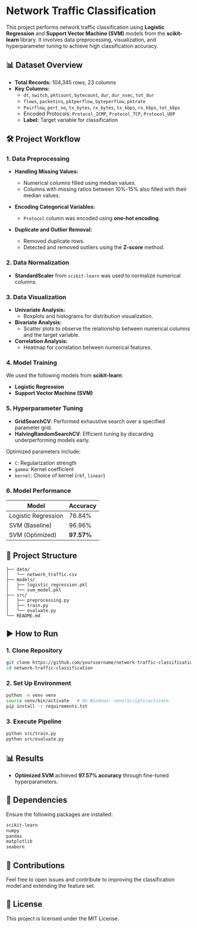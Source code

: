 # Network Traffic Classification

This project performs network traffic classification using **Logistic Regression** and **Support Vector Machine (SVM)** models from the **scikit-learn** library. It involves data preprocessing, visualization, and hyperparameter tuning to achieve high classification accuracy.

## 📊 Dataset Overview

- **Total Records:** 104,345 rows, 23 columns
- **Key Columns:**
  - `dt`, `switch`, `pktcount`, `bytecount`, `dur`, `dur_nsec`, `tot_dur`
  - `flows`, `packetins`, `pktperflow`, `byteperflow`, `pktrate`
  - `Pairflow`, `port_no`, `tx_bytes`, `rx_bytes`, `tx_kbps`, `rx_kbps`, `tot_kbps`
  - Encoded Protocols: `Protocol_ICMP`, `Protocol_TCP`, `Protocol_UDP`
  - **Label:** Target variable for classification

## 🛠️ Project Workflow

### 1. Data Preprocessing

- **Handling Missing Values:**
  - Numerical columns filled using median values.
  - Columns with missing ratios between 10%-15% also filled with their median values.

- **Encoding Categorical Variables:**
  - `Protocol` column was encoded using **one-hot encoding**.

- **Duplicate and Outlier Removal:**
  - Removed duplicate rows.
  - Detected and removed outliers using the **Z-score** method.

### 2. Data Normalization

- **StandardScaler** from `scikit-learn` was used to normalize numerical columns.

### 3. Data Visualization

- **Univariate Analysis:**
  - Boxplots and histograms for distribution visualization.
- **Bivariate Analysis:**
  - Scatter plots to observe the relationship between numerical columns and the target variable.
- **Correlation Analysis:**
  - Heatmap for correlation between numerical features.

### 4. Model Training

We used the following models from **scikit-learn**:

- **Logistic Regression**
- **Support Vector Machine (SVM)**

### 5. Hyperparameter Tuning

- **GridSearchCV**: Performed exhaustive search over a specified parameter grid.
- **HalvingRandomSearchCV**: Efficient tuning by discarding underperforming models early.

Optimized parameters include:

- `C`: Regularization strength
- `gamma`: Kernel coefficient
- `kernel`: Choice of kernel (`rbf`, `linear`)

### 6. Model Performance

| Model               | Accuracy         |
|---------------------|------------------|
| Logistic Regression | 76.84%          |
| SVM (Baseline)      | 96.96%          |
| SVM (Optimized)     | **97.57%**      |

## 📂 Project Structure

```
├── data/
│   └── network_traffic.csv
├── models/
│   ├── logistic_regression.pkl
│   └── svm_model.pkl
├── src/
│   ├── preprocessing.py
│   ├── train.py
│   └── evaluate.py
└── README.md
```

## ▶️ How to Run

### 1. Clone Repository

```bash
git clone https://github.com/yourusername/network-traffic-classification.git
cd network-traffic-classification
```

### 2. Set Up Environment

```bash
python -m venv venv
source venv/bin/activate   # On Windows: venv\Scripts\activate
pip install -r requirements.txt
```

### 3. Execute Pipeline

```bash
python src/train.py
python src/evaluate.py
```

## 📊 Results

- **Optimized SVM** achieved **97.57% accuracy** through fine-tuned hyperparameters.

## 📌 Dependencies

Ensure the following packages are installed:

```bash
scikit-learn
numpy
pandas
matplotlib
seaborn
```

## 📣 Contributions

Feel free to open issues and contribute to improving the classification model and extending the feature set.

## 📜 License

This project is licensed under the MIT License.

